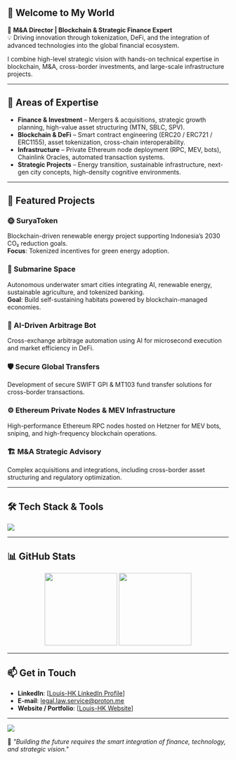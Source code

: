 ## 👋 Welcome to My World

🎯 **M&A Director | Blockchain & Strategic Finance Expert**  
💡 Driving innovation through tokenization, DeFi, and the integration of advanced technologies into the global financial ecosystem.  

I combine high-level strategic vision with hands-on technical expertise in blockchain, M&A, cross-border investments, and large-scale infrastructure projects.

---

## 🚀 Areas of Expertise
- **Finance & Investment** – Mergers & acquisitions, strategic growth planning, high-value asset structuring (MTN, SBLC, SPV).  
- **Blockchain & DeFi** – Smart contract engineering (ERC20 / ERC721 / ERC1155), asset tokenization, cross-chain interoperability.  
- **Infrastructure** – Private Ethereum node deployment (RPC, MEV, bots), Chainlink Oracles, automated transaction systems.  
- **Strategic Projects** – Energy transition, sustainable infrastructure, next-gen city concepts, high-density cognitive environments.

---

## 📌 Featured Projects

### 🌞 SuryaToken  
Blockchain-driven renewable energy project supporting Indonesia’s 2030 CO₂ reduction goals.  
**Focus**: Tokenized incentives for green energy adoption.  

### 🌊 Submarine Space  
Autonomous underwater smart cities integrating AI, renewable energy, sustainable agriculture, and tokenized banking.  
**Goal**: Build self-sustaining habitats powered by blockchain-managed economies.  

### 🤖 AI-Driven Arbitrage Bot  
Cross-exchange arbitrage automation using AI for microsecond execution and market efficiency in DeFi.  

### 🛡️ Secure Global Transfers  
Development of secure SWIFT GPI & MT103 fund transfer solutions for cross-border transactions.  

### ⚙️ Ethereum Private Nodes & MEV Infrastructure  
High-performance Ethereum RPC nodes hosted on Hetzner for MEV bots, sniping, and high-frequency blockchain operations.  

### 🏗️ M&A Strategic Advisory  
Complex acquisitions and integrations, including cross-border asset structuring and regulatory optimization.

---

## 🛠️ Tech Stack & Tools
<p align="left">
  <img src="https://skillicons.dev/icons?i=solidity,python,javascript,nodejs,docker,linux,git,github,ethereum,polygon,html,css,vscode" />
</p>

---

## 📊 GitHub Stats
<p align="center">
  <img src="https://github-readme-stats.vercel.app/api?username=Louis-HK&show_icons=true&theme=radical" height="165"/>
  <img src="https://github-readme-stats.vercel.app/api/top-langs/?username=Louis-HK&layout=compact&theme=radical" height="165"/>
</p>

---


## 📫 Get in Touch
- **LinkedIn**: [[Louis-HK LinkedIn Profile](https://www.linkedin.com/in/louis-legal/)]
- **E-mail**: legal.law.service@proton.me  
- **Website / Portfolio**: [[Louis-HK Website](https://asiahlegaljaya.com/)]

---

<!-- Footer -->
<img src="https://capsule-render.vercel.app/api?type=waving&color=0:ffb300,100:2e026d&height=120&section=footer"/>

💬 _"Building the future requires the smart integration of finance, technology, and strategic vision."_
